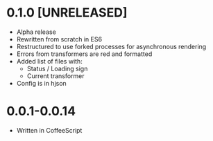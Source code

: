 # 0.1.0 [UNRELEASED]
- Alpha release
- Rewritten from scratch in ES6
- Restructured to use forked processes for asynchronous rendering
- Errors from transformers are red and formatted
- Added list of files with:
  - Status / Loading sign
  - Current transformer
- Config is in hjson

# 0.0.1-0.0.14
- Written in CoffeeScript
